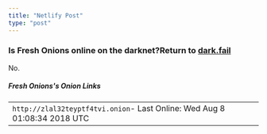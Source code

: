 ```yaml
---
title: "Netlify Post"
type: "post"
---
```

<div class="content">
    <h3>Is Fresh Onions online on the darknet?<span>Return to <a href="/">dark.fail</a></span></h3>

<div class="site_online">
    No.

</div>

<h5>Fresh Onions's Onion Links</h5>

<div class="urls">

<table>
<tbody><tr><td class="url status0">
<code>http://zlal32teyptf4tvi.onion</code><span class="last_online">- Last Online: Wed Aug 8 01:08:34 2018 UTC</span>
</td><td></td>
</tr>
</tbody></table>
</div>
